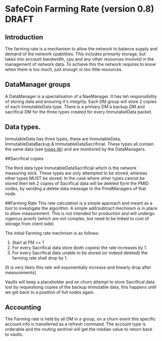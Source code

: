 # SafeCoin Farming Rate (version 0.8) DRAFT

## Introduction

The farming rate is a mechanism to allow the network to balance supply and demand of the network cpabilities. This includes primarily storage, but takes into account bandwidth, cpu and any other resources involved in the management of network data. To achieve this the network requires to know when there is too much, just enough or too little resources.

## DataManager groups

A DataManager is a specialisation of a NaeManager. It has teh responsibility of storing data and ensuring it's integrity. Each DM group will store 2 copies of each ImmutableData type. There is a primary DM a backup DM and sacrifical DM for the three types created for every ImmutabelData packet.

## Data types. 

ImmutableData has three types, these are ImmutableData, ImmutableDataBackup & ImmutableDataSacrificial. These types all contain the same data (see [types lib](https://github.com/maidsafe/maidsafe_types)) and are monitored by the DataManagers. 

##Sacrifical copies 

The third data type ImmutableDataSacrificial which is the network measuring stick. These types are only attempted to be stored, whereas other types MUST be stored. In the case where other types cannot be stored then teh 2 copies of Sacrifical data will be deleted form the PMID nodes, by sending a delete data message to the PmidManagers of that node. 

##Farming Rate
This rate calculation is a simple approach and meant as a tool to investigate the algorithm. A simple add/subtract mechnism is in place to allow measurement. This is not intended for production and will undergo vigerous proofs (which are not complex, but need to be linked to cost of storage from client side)

The initial Farming rate mechnism is as follows:

1. Start at FM == 1
2. For every Sacrifical data store (both copies) the rate increases by 1.
3. For every Sacrifical data unable to be stored (or indeed deleted) the farming rate shall drop by 1. 

[It is very likely this rate will exponentially increase and linearly drop after measurements]

Vaults will keep a placeholder and on churn attempt to store Sacrifical data lost by requestiong copies of the backup immutable data, this happens until we get back to a position of full nodes again. 

## Accounting 

The Farming rate is held by all DM in a group, on a churn event this specific account info is transferred as a refresh command. The account type is orderable and the routing sentinel will get the median value to return back to vaults. 

